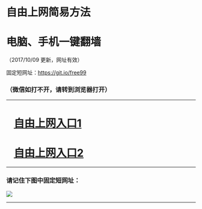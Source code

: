 ﻿# 自由上网简易方法

# 电脑、手机一键翻墙

（2017/10/09 更新，网址有效）

固定短网址：https://git.io/free99

### （微信如打不开，请转到浏览器打开）


***





# &nbsp;&nbsp; <a href="http://ft655621024.fwq-tz-1001.info/fwqtz01.html?t=100900118343 " target="_blank">自由上网入口1</a>
# &nbsp;&nbsp; <a href="http://ft996431677.fwq-tz-1002.info/fwqtz02.html?t=100900121144 " target="_blank">自由上网入口2</a>
***

### 请记住下图中固定短网址：

<img src="https://s3-us-west-2.amazonaws.com/fwq-1001/yjfq-20170905okok.png" /> 


***

